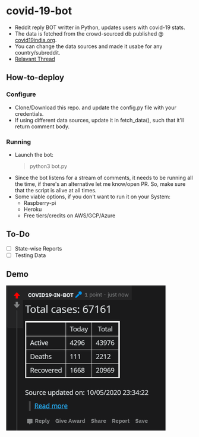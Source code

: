 
# covid-19-bot

 - Reddit reply BOT writter in Python, updates users with covid-19 stats.
- The data is fetched from the crowd-sourced db published @ [covid19india.org](https://www.covid19india.org/).  
- You can change the data sources and made it usabe for any country/subreddit.
- [Relavant Thread](http://reddit.com/comments/g1zi21/_/fq8srgb)

## How-to-deploy

### Configure

- Clone/Download this repo. and update the config.py file with your credentials.
-  If using different data sources, update it in fetch_data(), such that it'll return comment body.

### Running
- Launch the bot:
	>python3 bot.py
- Since the bot listens for a stream of comments, it needs to be running all the time, if there's an alternative let me know/open PR. So, make sure that the script is alive at all times.
- Some viable options, if you don't want to run it on your System:
	- Raspberry-pi
	- Heroku
	- Free tiers/credits on AWS/GCP/Azure
	
## To-Do

 - [ ] State-wise Reports  
 - [ ] Testing Data

## Demo
![Example](https://github.com/parshnt/covid-19-bot/raw/master/pics/picture.png)
